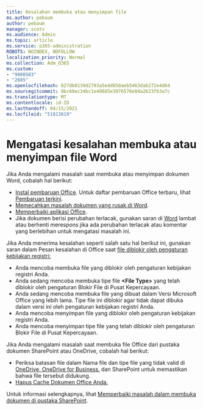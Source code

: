 ```yaml
---
title: Kesalahan membuka atau menyimpan file
ms.author: pebaum
author: pebaum
manager: scotv
ms.audience: Admin
ms.topic: article
ms.service: o365-administration
ROBOTS: NOINDEX, NOFOLLOW
localization_priority: Normal
ms.collection: Adm_O365
ms.custom:
- "9000583"
- "2685"
ms.openlocfilehash: 827db0139d2793a5e4d850aeb5463dab272e4d64
ms.sourcegitcommit: 8bc60ec34bc1e40685e3976576e04a2623f63a7c
ms.translationtype: MT
ms.contentlocale: id-ID
ms.lasthandoff: 04/15/2021
ms.locfileid: "51813619"
---
```

# <a name="resolve-errors-opening-or-saving-word-files"></a>Mengatasi kesalahan membuka atau menyimpan file Word

Jika Anda mengalami masalah saat membuka atau menyimpan dokumen Word, cobalah hal berikut:

- [Instal pembaruan Office](https://support.office.com/article/2ab296f3-7f03-43a2-8e50-46de917611c5). Untuk daftar pembaruan Office terbaru, lihat [Pembaruan terkini](https://docs.microsoft.com/officeupdates/office-updates-msi).
- [Memecahkan masalah dokumen yang rusak di Word](https://docs.microsoft.com/office/troubleshoot/word/damaged-documents-in-word).
- [Memperbaiki aplikasi Office](https://support.office.com/Article/Repair-an-Office-application-7821d4b6-7c1d-4205-aa0e-a6b40c5bb88b).
- Jika dokumen berisi perubahan terlacak, gunakan saran di [Word](https://docs.microsoft.com/office/troubleshoot/word/word-stops-responding) lambat atau berhenti merespons jika ada perubahan terlacak atau komentar yang berlebihan untuk mengatasi masalah ini.

Jika Anda menerima kesalahan seperti salah satu hal berikut ini, gunakan saran dalam Pesan kesalahan di Office saat [file diblokir oleh pengaturan kebijakan registri:](https://docs.microsoft.com/office/troubleshoot/settings/file-blocked-in-office)

- Anda mencoba membuka file yang diblokir oleh pengaturan kebijakan registri Anda.
- Anda sedang mencoba membuka tipe file **\<File Type\>** yang telah diblokir oleh pengaturan Blokir File di Pusat Kepercayaan.
- Anda sedang mencoba membuka file yang dibuat dalam Versi Microsoft Office yang lebih lama. Tipe file ini diblokir agar tidak dapat dibuka dalam versi ini oleh pengaturan kebijakan registri Anda.
- Anda mencoba menyimpan file yang diblokir oleh pengaturan kebijakan registri Anda.
- Anda mencoba menyimpan tipe file yang telah diblokir oleh pengaturan Blokir File di Pusat Kepercayaan.

Jika Anda mengalami masalah saat membuka file Office dari pustaka dokumen SharePoint atau OneDrive, cobalah hal berikut:

- Periksa batasan file dalam Nama file dan tipe file yang tidak valid di [OneDrive, OneDrive for Business,](https://support.office.com/article/64883a5d-228e-48f5-b3d2-eb39e07630fa) dan SharePoint untuk memastikan bahwa file tersebut didukung. 
- [Hapus Cache Dokumen Office Anda.](https://support.office.com/article/b1d3765e-d71b-4bb8-99ca-acd22c42995d
) 

Untuk informasi selengkapnya, lihat [Memperbaiki masalah dalam membuka dokumen di pustaka SharePoint](https://support.office.com/article/31329fa1-4ad0-47fc-95d8-bb0c5b12a536).